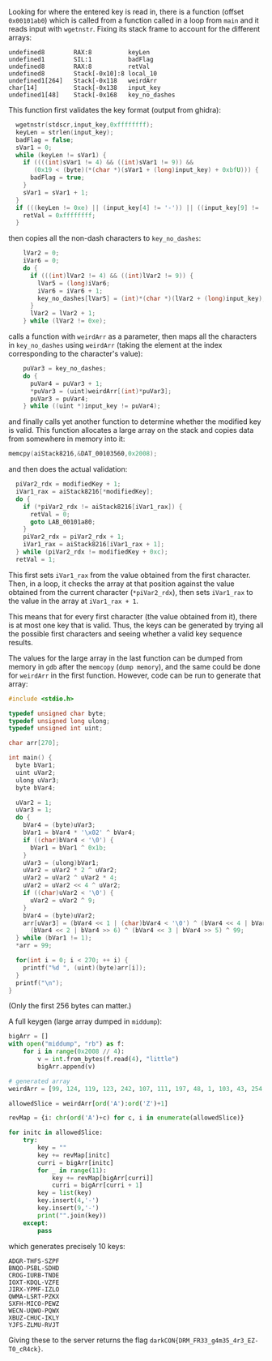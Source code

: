 Looking for where the entered key is read in, there is a function (offset `0x00101ab0`) which is called from a function called in a loop from  `main` and it reads input with `wgetnstr`. Fixing its stack frame to account for the different arrays:

```
undefined8        RAX:8          keyLen
undefined1        SIL:1          badFlag
undefined8        RAX:8          retVal
undefined8        Stack[-0x10]:8 local_10
undefined1[264]   Stack[-0x118   weirdArr
char[14]          Stack[-0x138   input_key  
undefined1[48]    Stack[-0x168   key_no_dashes
```

This function first validates the key format (output from ghidra):

```C
  wgetnstr(stdscr,input_key,0xffffffff);
  keyLen = strlen(input_key);
  badFlag = false;
  sVar1 = 0;
  while (keyLen != sVar1) {
    if ((((int)sVar1 != 4) && ((int)sVar1 != 9)) &&
       (0x19 < (byte)(*(char *)(sVar1 + (long)input_key) + 0xbfU))) {
      badFlag = true;
    }
    sVar1 = sVar1 + 1;
  }
  if (((keyLen != 0xe) || (input_key[4] != '-')) || ((input_key[9] != '-' || (badFlag)))) {
    retVal = 0xffffffff;
  }
```

then copies all the non-dash characters to `key_no_dashes`:

```C
    lVar2 = 0;
    iVar6 = 0;
    do {
      if (((int)lVar2 != 4) && ((int)lVar2 != 9)) {
        lVar5 = (long)iVar6;
        iVar6 = iVar6 + 1;
        key_no_dashes[lVar5] = (int)*(char *)(lVar2 + (long)input_key);
      }
      lVar2 = lVar2 + 1;
    } while (lVar2 != 0xe);
```

calls a function with `weirdArr` as a parameter, then maps all the characters in `key_no_dashes` using `weirdArr` (taking the element at the index corresponding to the character's value):

```C
    puVar3 = key_no_dashes;
    do {
      puVar4 = puVar3 + 1;
      *puVar3 = (uint)weirdArr[(int)*puVar3];
      puVar3 = puVar4;
    } while ((uint *)input_key != puVar4);
```

and finally calls yet another function to determine whether the modified key is valid. This function allocates a large array on the stack and copies data from somewhere in memory into it:

```C
memcpy(aiStack8216,&DAT_00103560,0x2008);
```

and then does the actual validation:

```C
  piVar2_rdx = modifiedKey + 1;
  iVar1_rax = aiStack8216[*modifiedKey];
  do {
    if (*piVar2_rdx != aiStack8216[iVar1_rax]) {
      retVal = 0;
      goto LAB_00101a80;
    }
    piVar2_rdx = piVar2_rdx + 1;
    iVar1_rax = aiStack8216[iVar1_rax + 1];
  } while (piVar2_rdx != modifiedKey + 0xc);
  retVal = 1;
```

This first sets `iVar1_rax` from the value obtained from the first character. Then, in a loop, it checks the array at that position against the value obtained from the current character (`*piVar2_rdx`), then sets `iVar1_rax` to the value in the array at `iVar1_rax + 1`.

This means that for every first character (the value obtained from it), there is at most one key that is valid. Thus, the keys can be generated by trying all the possible first characters and seeing whether a valid key sequence results.

The values for the large array in the last function can be dumped from memory in `gdb` after the `memcopy` (`dump memory`), and the same could be done for `weirdArr` in the first function. However, code can be run to generate that array:

```C
#include <stdio.h>

typedef unsigned char byte;
typedef unsigned long ulong;
typedef unsigned int uint;

char arr[270];

int main() {
  byte bVar1;
  uint uVar2;
  ulong uVar3;
  byte bVar4;

  uVar2 = 1;
  uVar3 = 1;
  do {
    bVar4 = (byte)uVar3;
    bVar1 = bVar4 * '\x02' ^ bVar4;
    if ((char)bVar4 < '\0') {
      bVar1 = bVar1 ^ 0x1b;
    }
    uVar3 = (ulong)bVar1;
    uVar2 = uVar2 * 2 ^ uVar2;
    uVar2 = uVar2 ^ uVar2 * 4;
    uVar2 = uVar2 << 4 ^ uVar2;
    if ((char)uVar2 < '\0') {
      uVar2 = uVar2 ^ 9;
    }
    bVar4 = (byte)uVar2;
    arr[uVar3] = (bVar4 << 1 | (char)bVar4 < '\0') ^ (bVar4 << 4 | bVar4 >> 4) ^ bVar4 ^
      (bVar4 << 2 | bVar4 >> 6) ^ (bVar4 << 3 | bVar4 >> 5) ^ 99;
  } while (bVar1 != 1);
  *arr = 99;

  for(int i = 0; i < 270; ++ i) {
    printf("%d ", (uint)(byte)arr[i]);
  }
  printf("\n");
}
```

(Only the first 256 bytes can matter.)

A full keygen (large array dumped in `middump`):

```python 3
bigArr = []
with open("middump", "rb") as f:
    for i in range(0x2008 // 4):
        v = int.from_bytes(f.read(4), "little")
        bigArr.append(v)

# generated array
weirdArr = [99, 124, 119, 123, 242, 107, 111, 197, 48, 1, 103, 43, 254, 215, 171, 118, 202, 130, 201, 125, 250, 89, 71, 240, 173, 212, 162, 175, 156, 164, 114, 192, 183, 253, 147, 38, 54, 63, 247, 204, 52, 165, 229, 241, 113, 216, 49, 21, 4, 199, 35, 195, 24, 150, 5, 154, 7, 18, 128, 226, 235, 39, 178, 117, 9, 131, 44, 26, 27, 110, 90, 160, 82, 59, 214, 179, 41, 227, 47, 132, 83, 209, 0, 237, 32, 252, 177, 91, 106, 203, 190, 57, 74, 76, 88, 207, 208, 239, 170, 251, 67, 77, 51, 133, 69, 249, 2, 127, 80, 60, 159, 168, 81, 163, 64, 143, 146, 157, 56, 245, 188, 182, 218, 33, 16, 255, 243, 210, 205, 12, 19, 236, 95, 151, 68, 23, 196, 167, 126, 61, 100, 93, 25, 115, 96, 129, 79, 220, 34, 42, 144, 136, 70, 238, 184, 20, 222, 94, 11, 219, 224, 50, 58, 10, 73, 6, 36, 92, 194, 211, 172, 98, 145, 149, 228, 121, 231, 200, 55, 109, 141, 213, 78, 169, 108, 86, 244, 234, 101, 122, 174, 8, 186, 120, 37, 46, 28, 166, 180, 198, 232, 221, 116, 31, 75, 189, 139, 138, 112, 62, 181, 102, 72, 3, 246, 14, 97, 53, 87, 185, 134, 193, 29, 158, 225, 248, 152, 17, 105, 217, 142, 148, 155, 30, 135, 233, 206, 85, 40, 223, 140, 161, 137, 13, 191, 230, 66, 104, 65, 153, 45, 15, 176, 84, 187, 22, 0, 0, 0, 0, 0, 0, 0, 0, 0, 0, 0, 0, 0, 0]

allowedSlice = weirdArr[ord('A'):ord('Z')+1]

revMap = {i: chr(ord('A')+c) for c, i in enumerate(allowedSlice)}

for initc in allowedSlice:
    try:
        key = ""
        key += revMap[initc]
        curri = bigArr[initc]
        for _ in range(11):
            key += revMap[bigArr[curri]]
            curri = bigArr[curri + 1]
        key = list(key)
        key.insert(4,'-')
        key.insert(9,'-')
        print("".join(key))
    except:
        pass
```

which generates precisely 10 keys:

```
ADGR-THFS-SZPF
BNQO-PSBL-SDHD
CROG-IURB-TNDE
IOXT-KDQL-VZFE
JIRX-YPMF-IZLO
QWMA-LSRT-PZKX
SXFH-MICO-PEWZ
WECN-UQWO-PQWX
XBUZ-CHUC-IKLY
YJFS-ZLMU-RVJT
```

Giving these to the server returns the flag `darkCON{DRM_FR33_g4m35_4r3_EZ-T0_cR4ck}`.
